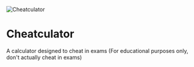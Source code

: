![Cheatculator](https://github.com/user-attachments/assets/11f1f78b-1b72-40dd-966c-97c2f4b5bc75)  
# Cheatculator
A calculator designed to cheat in exams (For educational purposes only, don't actually cheat in exams)
